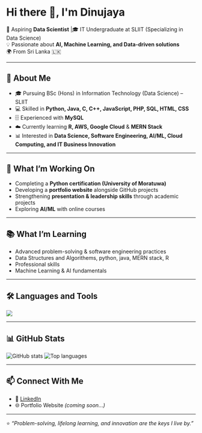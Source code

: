 # Hi there 👋, I'm Dinujaya

🚀 Aspiring **Data Scientist** |🎓 IT Undergraduate at SLIIT (Specializing in Data Science)  
💡 Passionate about **AI, Machine Learning, and Data-driven solutions**  
🌍 From Sri Lanka 🇱🇰  

---

## 🌟 About Me
- 🎓 Pursuing BSc (Hons) in Information Technology (Data Science) – SLIIT  
- 💻 Skilled in **Python, Java, C, C++, JavaScript, PHP, SQL, HTML, CSS**  
- 🗄️ Experienced with **MySQL**  
- ☁️ Currently learning **R, AWS, Google Cloud** & **MERN Stack** 
- 📊 Interested in **Data Science, Software Engineering, AI/ML, Cloud Computing, and IT Business Innovation**  

---

## 🔭 What I’m Working On
- Completing a **Python certification (University of Moratuwa)**  
- Developing a **portfolio website** alongside GitHub projects  
- Strengthening **presentation & leadership skills** through academic projects  
- Exploring **AI/ML** with online courses  

---

## 📚 What I’m Learning
- Advanced problem-solving & software engineering practices
- Data Structures and Algorithems, python, java, MERN stack, R
- Professional skills
- Machine Learning & AI fundamentals   

---

## 🛠️ Languages and Tools
<p align="left">
  <img src="https://skillicons.dev/icons?i=python,java,cpp,c,mysql,php,js,html,css,react,nodejs,git,figma,aws,gcp" />
</p>  

---

## 📊 GitHub Stats
<p align="left">
  <img src="github-readme-stats-io5jwb2vg-dinujayas-projects-70553ecc.vercel.app/api?username=DinujayaSupun&show_icons=true&theme=tokyonight" alt="GitHub stats" />
  <img src="github-readme-stats-io5jwb2vg-dinujayas-projects-70553ecc.vercel.app/api/top-langs/?username=DinujayaSupun&layout=compact&theme=tokyonight" alt="Top languages" />
</p>

---

## 📫 Connect With Me
- 💼 [LinkedIn](www.linkedin.com/in/dinujaya-supun-81b161271)  
- 🌐 Portfolio Website *(coming soon...)*  

---

⭐️ *“Problem-solving, lifelong learning, and innovation are the keys I live by.”*
